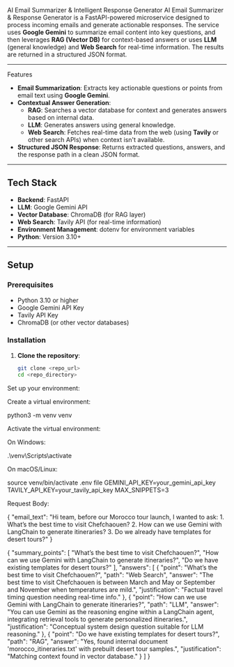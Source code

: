 AI Email Summarizer & Intelligent Response Generator
AI Email Summarizer & Response Generator is a FastAPI-powered microservice designed to process incoming emails and generate actionable responses. The service uses **Google Gemini** to summarize email content into key questions, and then leverages **RAG (Vector DB)** for context-based answers or uses **LLM** (general knowledge) and **Web Search** for real-time information. The results are returned in a structured JSON format.

---

Features

- **Email Summarization**: Extracts key actionable questions or points from email text using **Google Gemini**.
- **Contextual Answer Generation**:
  - **RAG**: Searches a vector database for context and generates answers based on internal data.
  - **LLM**: Generates answers using general knowledge.
  - **Web Search**: Fetches real-time data from the web (using **Tavily** or other search APIs) when context isn't available.
- **Structured JSON Response**: Returns extracted questions, answers, and the response path in a clean JSON format.

---

## Tech Stack

- **Backend**: FastAPI
- **LLM**: Google Gemini API
- **Vector Database**: ChromaDB (for RAG layer)
- **Web Search**: Tavily API (for real-time information)
- **Environment Management**: dotenv for environment variables
- **Python**: Version 3.10+ 

---

## Setup

### Prerequisites

- Python 3.10 or higher
- Google Gemini API Key
- Tavily API Key
- ChromaDB (or other vector databases)

### Installation

1. **Clone the repository**:
   ```bash
   git clone <repo_url>
   cd <repo_directory>

  Set up your environment:

Create a virtual environment:

python3 -m venv venv


Activate the virtual environment:

On Windows:

.\venv\Scripts\activate


On macOS/Linux:

source venv/bin/activate
.env file
GEMINI_API_KEY=your_gemini_api_key
TAVILY_API_KEY=your_tavily_api_key
MAX_SNIPPETS=3


Request Body:

{
  "email_text": "Hi team, before our Morocco tour launch, I wanted to ask: 1. What’s the best time to visit Chefchaouen? 2. How can we use Gemini with LangChain to generate itineraries? 3. Do we already have templates for desert tours?"
}


{
  "summary_points": [
    "What’s the best time to visit Chefchaouen?",
    "How can we use Gemini with LangChain to generate itineraries?",
    "Do we have existing templates for desert tours?"
  ],
  "answers": [
    {
      "point": "What’s the best time to visit Chefchaouen?",
      "path": "Web Search",
      "answer": "The best time to visit Chefchaouen is between March and May or September and November when temperatures are mild.",
      "justification": "Factual travel timing question needing real-time info."
    },
    {
      "point": "How can we use Gemini with LangChain to generate itineraries?",
      "path": "LLM",
      "answer": "You can use Gemini as the reasoning engine within a LangChain agent, integrating retrieval tools to generate personalized itineraries.",
      "justification": "Conceptual system design question suitable for LLM reasoning."
    },
    {
      "point": "Do we have existing templates for desert tours?",
      "path": "RAG",
      "answer": "Yes, found internal document 'morocco_itineraries.txt' with prebuilt desert tour samples.",
      "justification": "Matching context found in vector database."
    }
  ]
}
